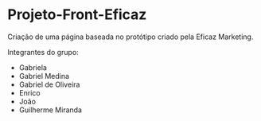 # Projeto-Front-Eficaz
Criação de uma página baseada no protótipo criado pela Eficaz Marketing.

Integrantes do grupo:
- Gabriela
- Gabriel Medina
- Gabriel de Oliveira
- Enrico
- João
- Guilherme Miranda
